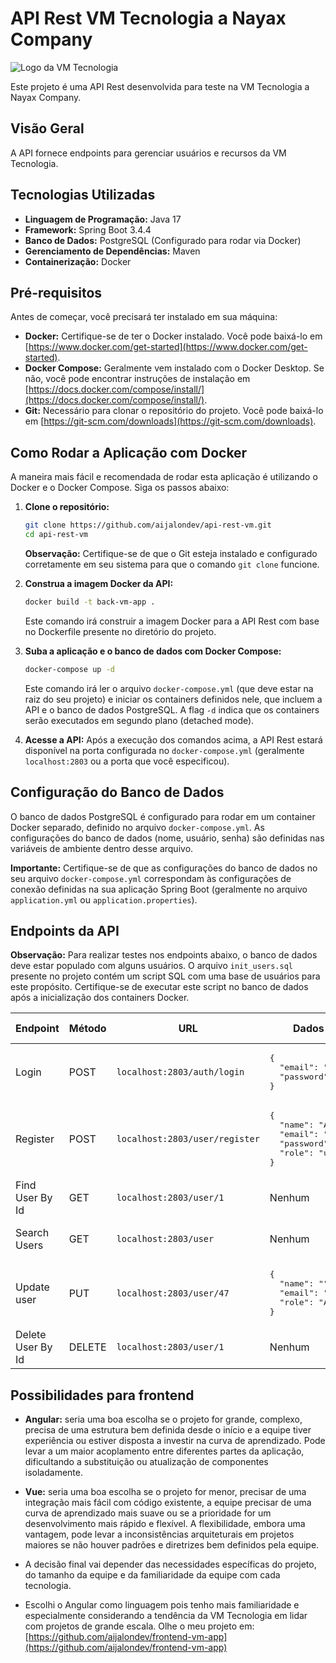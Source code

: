 # API Rest VM Tecnologia a Nayax Company

![Logo da VM Tecnologia](https://static.wixstatic.com/media/31e6f4_c384784ebd564c69bd34872c89331c55~mv2.png/v1/fill/w_241,h_55,al_c,q_85,usm_0.66_1.00_0.01,enc_avif,quality_auto/logo%20inteira%201.png)

Este projeto é uma API Rest desenvolvida para teste na VM Tecnologia a Nayax Company.

## Visão Geral

A API fornece endpoints para gerenciar usuários e recursos da VM Tecnologia.

## Tecnologias Utilizadas

* **Linguagem de Programação:** Java 17
* **Framework:** Spring Boot 3.4.4
* **Banco de Dados:** PostgreSQL (Configurado para rodar via Docker)
* **Gerenciamento de Dependências:** Maven
* **Containerização:** Docker

## Pré-requisitos

Antes de começar, você precisará ter instalado em sua máquina:

* **Docker:** Certifique-se de ter o Docker instalado. Você pode baixá-lo em [https://www.docker.com/get-started](https://www.docker.com/get-started).
* **Docker Compose:** Geralmente vem instalado com o Docker Desktop. Se não, você pode encontrar instruções de instalação em [https://docs.docker.com/compose/install/](https://docs.docker.com/compose/install/).
* **Git:** Necessário para clonar o repositório do projeto. Você pode baixá-lo em [https://git-scm.com/downloads](https://git-scm.com/downloads).

## Como Rodar a Aplicação com Docker

A maneira mais fácil e recomendada de rodar esta aplicação é utilizando o Docker e o Docker Compose. Siga os passos abaixo:

1.  **Clone o repositório:**
    ```bash
    git clone https://github.com/aijalondev/api-rest-vm.git
    cd api-rest-vm
    ```
    **Observação:** Certifique-se de que o Git esteja instalado e configurado corretamente em seu sistema para que o comando `git clone` funcione.

2.  **Construa a imagem Docker da API:**
    ```bash
    docker build -t back-vm-app .
    ```
    Este comando irá construir a imagem Docker para a API Rest com base no Dockerfile presente no diretório do projeto.

3.  **Suba a aplicação e o banco de dados com Docker Compose:**
    ```bash
    docker-compose up -d
    ```
    Este comando irá ler o arquivo `docker-compose.yml` (que deve estar na raiz do seu projeto) e iniciar os containers definidos nele, que incluem a API e o banco de dados PostgreSQL. A flag `-d` indica que os containers serão executados em segundo plano (detached mode).

4.  **Acesse a API:**
    Após a execução dos comandos acima, a API Rest estará disponível na porta configurada no `docker-compose.yml` (geralmente `localhost:2803` ou a porta que você especificou).

## Configuração do Banco de Dados

O banco de dados PostgreSQL é configurado para rodar em um container Docker separado, definido no arquivo `docker-compose.yml`. As configurações do banco de dados (nome, usuário, senha) são definidas nas variáveis de ambiente dentro desse arquivo.

**Importante:** Certifique-se de que as configurações do banco de dados no seu arquivo `docker-compose.yml` correspondam às configurações de conexão definidas na sua aplicação Spring Boot (geralmente no arquivo `application.yml` ou `application.properties`).

## Endpoints da API

**Observação:** Para realizar testes nos endpoints abaixo, o banco de dados deve estar populado com alguns usuários. O arquivo `init_users.sql` presente no projeto contém um script SQL com uma base de usuários para este propósito. Certifique-se de executar este script no banco de dados após a inicialização dos containers Docker.

<table>
  <thead>
    <tr>
      <th>Endpoint</th>
      <th>Método</th>
      <th>URL</th>
      <th>Dados do Body (Request)</th>
      <th>Autenticação</th>
      <th>Parâmetros de Query</th>
    </tr>
  </thead>
  <tbody>
    <tr>
      <td>Login</td>
      <td>POST</td>
      <td><code>localhost:2803/auth/login</code></td>
      <td>
        <pre>{
  "email": "vinicius.souza@vm.com",
  "password": "vm123456"
}</pre>
      </td>
      <td>Nenhum</td>
      <td>Nenhum</td>
    </tr>
    <tr>
      <td>Register</td>
      <td>POST</td>
      <td><code>localhost:2803/user/register</code></td>
      <td>
        <pre>{
  "name": "Aijalon",
  "email": "aijalon@vm.com",
  "password": "vm123456",
  "role": "user"
}</pre>
      </td>
      <td>Nenhum</td>
      <td>Nenhum</td>
    </tr>
    <tr>
      <td>Find User By Id</td>
      <td>GET</td>
      <td><code>localhost:2803/user/1</code></td>
      <td>Nenhum</td>
      <td>Bearer</td>
      <td>Nenhum</td>
    </tr>
    <tr>
      <td>Search Users</td>
      <td>GET</td>
      <td><code>localhost:2803/user</code></td>
      <td>Nenhum</td>
      <td>Bearer</td>
      <td><code>name</code>: "bru", <code>page</code>: 1, <code>size</code>: 10</td>
    </tr>
    <tr>
      <td>Update user</td>
      <td>PUT</td>
      <td><code>localhost:2803/user/47</code></td>
      <td>
        <pre>{
  "name": "",
  "email": "",
  "role": "Admin"
}</pre>
      </td>
      <td>Bearer</td>
      <td>Nenhum</td>
    </tr>
    <tr>
      <td>Delete User By Id</td>
      <td>DELETE</td>
      <td><code>localhost:2803/user/1</code></td>
      <td>Nenhum</td>
      <td>Bearer</td>
      <td>Nenhum</td>
    </tr>
  </tbody>
</table>

## Possibilidades para frontend
* **Angular:** seria uma boa escolha se o projeto for grande, complexo, precisa de uma estrutura bem definida desde o início e a equipe tiver experiência ou estiver disposta a investir na curva de aprendizado. Pode levar a um maior acoplamento entre diferentes partes da aplicação, dificultando a substituição ou atualização de componentes isoladamente.

* **Vue:** seria uma boa escolha se o projeto for menor, precisar de uma integração mais fácil com código existente, a equipe precisar de uma curva de aprendizado mais suave ou se a prioridade for um desenvolvimento mais rápido e flexível. A flexibilidade, embora uma vantagem, pode levar a inconsistências arquiteturais em projetos maiores se não houver padrões e diretrizes bem definidos pela equipe.

* A decisão final vai depender das necessidades específicas do projeto, do tamanho da equipe e da familiaridade da equipe com cada tecnologia.

* Escolhi o Angular como linguagem pois tenho mais familiaridade e especialmente considerando a tendência da VM Tecnologia em lidar com projetos de grande escala. Olhe o meu projeto em: [https://github.com/aijalondev/frontend-vm-app](https://github.com/aijalondev/frontend-vm-app)
